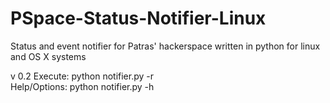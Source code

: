 PSpace-Status-Notifier-Linux
============================

Status and event notifier for Patras' hackerspace written in python for linux and OS X systems

v 0.2
Execute: python notifier.py -r  
Help/Options: python notifier.py -h
